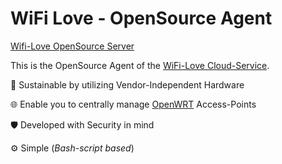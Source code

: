 # WiFi Love - OpenSource Agent

[Wifi-Love OpenSource Server](https://github.com/O-X-L/wifi-love-server)

This is the OpenSource Agent of the [WiFi-Love Cloud-Service](https://wifi-love.com).

🌱 Sustainable by utilizing Vendor-Independent Hardware

🌐 Enable you to centrally manage [OpenWRT](https://openwrt.org/) Access-Points

🛡️ Developed with Security in mind

⚙️ Simple (*Bash-script based*)
